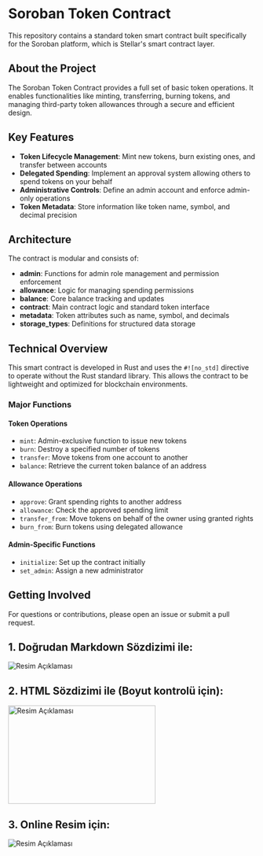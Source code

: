 # Soroban Token Contract

This repository contains a standard token smart contract built specifically for the Soroban platform, which is Stellar's smart contract layer.

## About the Project

The Soroban Token Contract provides a full set of basic token operations. It enables functionalities like minting, transferring, burning tokens, and managing third-party token allowances through a secure and efficient design.

## Key Features

- **Token Lifecycle Management**: Mint new tokens, burn existing ones, and transfer between accounts
- **Delegated Spending**: Implement an approval system allowing others to spend tokens on your behalf
- **Administrative Controls**: Define an admin account and enforce admin-only operations
- **Token Metadata**: Store information like token name, symbol, and decimal precision

## Architecture

The contract is modular and consists of:

- **admin**: Functions for admin role management and permission enforcement
- **allowance**: Logic for managing spending permissions
- **balance**: Core balance tracking and updates
- **contract**: Main contract logic and standard token interface
- **metadata**: Token attributes such as name, symbol, and decimals
- **storage_types**: Definitions for structured data storage

## Technical Overview

This smart contract is developed in Rust and uses the `#![no_std]` directive to operate without the Rust standard library. This allows the contract to be lightweight and optimized for blockchain environments.

### Major Functions

#### Token Operations
- `mint`: Admin-exclusive function to issue new tokens
- `burn`: Destroy a specified number of tokens
- `transfer`: Move tokens from one account to another
- `balance`: Retrieve the current token balance of an address

#### Allowance Operations
- `approve`: Grant spending rights to another address
- `allowance`: Check the approved spending limit
- `transfer_from`: Move tokens on behalf of the owner using granted rights
- `burn_from`: Burn tokens using delegated allowance

#### Admin-Specific Functions
- `initialize`: Set up the contract initially
- `set_admin`: Assign a new administrator

## Getting Involved

For questions or contributions, please open an issue or submit a pull request.

## 1. Doğrudan Markdown Sözdizimi ile:
![Resim Açıklaması](./images/resim.png)

## 2. HTML Sözdizimi ile (Boyut kontrolü için):
<img src="./images/resim.png" width="300" height="200" alt="Resim Açıklaması"/>

## 3. Online Resim için:
![Resim Açıklaması](https://website.com/resim.png)
